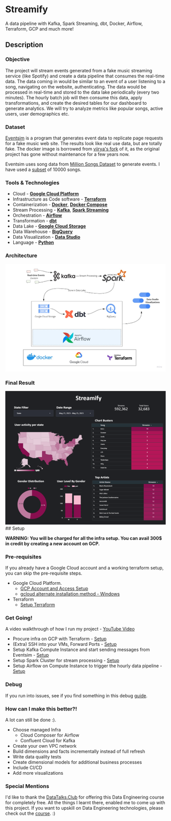 # Streamify

A data pipeline with Kafka, Spark Streaming, dbt, Docker, Airflow, Terraform, GCP and much more!

## Description

### Objective

The project will stream events generated from a fake music streaming service (like Spotify) and create a data pipeline that consumes the real-time data. The data coming in would be similar to an event of a user listening to a song, navigating on the website, authenticating. The data would be processed in real-time and stored to the data lake periodically (every two minutes). The hourly batch job will then consume this data, apply transformations, and create the desired tables for our dashboard to generate analytics. We will try to analyze metrics like popular songs, active users, user demographics etc.

### Dataset

[Eventsim](https://github.com/Interana/eventsim) is a program that generates event data to replicate page requests for a fake music web site. The results look like real use data, but are totally fake. The docker image is borrowed from [viirya's fork](https://github.com/viirya/eventsim) of it, as the original project has gone without maintenance for a few years now.

Eventsim uses song data from [Million Songs Dataset](http://millionsongdataset.com) to generate events. I have used a [subset](http://millionsongdataset.com/pages/getting-dataset/#subset) of 10000 songs.

### Tools & Technologies

- Cloud - [**Google Cloud Platform**](https://cloud.google.com)
- Infrastructure as Code software - [**Terraform**](https://www.terraform.io)
- Containerization - [**Docker**](https://www.docker.com), [**Docker Compose**](https://docs.docker.com/compose/)
- Stream Processing - [**Kafka**](https://kafka.apache.org), [**Spark Streaming**](https://spark.apache.org/docs/latest/streaming-programming-guide.html)
- Orchestration - [**Airflow**](https://airflow.apache.org)
- Transformation - [**dbt**](https://www.getdbt.com)
- Data Lake - [**Google Cloud Storage**](https://cloud.google.com/storage)
- Data Warehouse - [**BigQuery**](https://cloud.google.com/bigquery)
- Data Visualization - [**Data Studio**](https://datastudio.google.com/overview)
- Language - [**Python**](https://www.python.org)

### Architecture

<img src="images/Streamify-Architecture.jpg">

### Final Result

<img src="images/dashboard.png">
## Setup

**WARNING: You will be charged for all the infra setup. You can avail 300$ in credit by creating a new account on GCP.**
### Pre-requisites

If you already have a Google Cloud account and a working terraform setup, you can skip the pre-requisite steps.

- Google Cloud Platform. 
  - [GCP Account and Access Setup](setup/gcp.md)
  - [gcloud alternate installation method - Windows](https://github.com/DataTalksClub/data-engineering-zoomcamp/blob/main/week_1_basics_n_setup/1_terraform_gcp/windows.md#google-cloud-sdk)
- Terraform
  - [Setup Terraform](https://github.com/DataTalksClub/data-engineering-zoomcamp/blob/main/week_1_basics_n_setup/1_terraform_gcp/windows.md#terraform)


### Get Going!

A video walkthrough of how I run my project - [YouTube Video](https://youtu.be/vzoYhI8KTlY)

- Procure infra on GCP with Terraform - [Setup](setup/terraform.md)
- (Extra) SSH into your VMs, Forward Ports - [Setup](setup/ssh.md)
- Setup Kafka Compute Instance and start sending messages from Eventsim - [Setup](setup/kafka.md)
- Setup Spark Cluster for stream processing - [Setup](setup/spark.md)
- Setup Airflow on Compute Instance to trigger the hourly data pipeline - [Setup](setup/airflow.md)


### Debug

If you run into issues, see if you find something in this debug [guide](setup/debug.md).
### How can I make this better?!
A lot can still be done :).
- Choose managed Infra
  - Cloud Composer for Airflow
  - Confluent Cloud for Kafka
- Create your own VPC network
- Build dimensions and facts incrementally instead of full refresh
- Write data quality tests
- Create dimensional models for additional business processes
- Include CI/CD
- Add more visualizations

### Special Mentions
I'd like to thank the [DataTalks.Club](https://datatalks.club) for offering this Data Engineering course for completely free. All the things I learnt there, enabled me to come up with this project. If you want to upskill on Data Engineering technologies, please check out the [course](https://github.com/DataTalksClub/data-engineering-zoomcamp). :)
